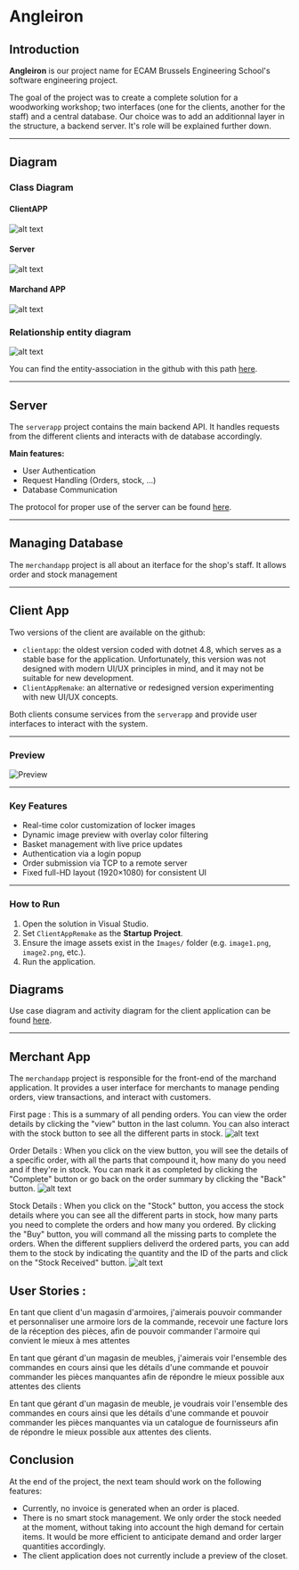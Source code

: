 ﻿# Angleiron

## Introduction

**Angleiron** is our project name for ECAM Brussels Engineering School's software engineering project.

The goal of the project was to create a complete solution for a woodworking workshop; two interfaces (one for the clients, another for the staff) and a central database. Our choice was to add an additionnal layer in the structure, a backend server. It's role will be explained further down.

---

## Diagram
### Class Diagram
#### ClientAPP
![alt text](./ClassDiagram1.png)
#### Server 
![alt text](./Class_diagramme_Server.png)
#### Marchand APP
![alt text](./ClassDiagram_marchandapp.png)
### Relationship entity diagram
![alt text](./Relationship_entity_diagram.png)

You can find the entity-association in the github with this path [here](./EntitydiagrammeDatabase.png).

---

## Server

The `serverapp` project contains the main backend API. It handles requests from the different clients and interacts with de database accordingly.

**Main features:**
- User Authentication
- Request Handling (Orders, stock, ...)
- Database Communication

The protocol for proper use of the server can be found [here](doc/protocol.md).

---
## Managing Database

The `merchandapp` project is all about an iterface for the shop's staff. It allows order and stock management


---

## Client App

Two versions of the client are available on the github:

- `clientapp`: the oldest version coded with dotnet 4.8, which serves as a stable base for the application. Unfortunately, this version was not designed with modern UI/UX principles in mind, and it may not be suitable for new development.
- `ClientAppRemake`: an alternative or redesigned version experimenting with new UI/UX concepts.

Both clients consume services from the `serverapp` and provide user interfaces to interact with the system.

--- 

### Preview
![Preview](./ClientAppRemake/Images/Preview.png)

---

###  Key Features

- Real-time color customization of locker images
- Dynamic image preview with overlay color filtering
- Basket management with live price updates
- Authentication via a login popup
- Order submission via TCP to a remote server
- Fixed full-HD layout (1920×1080) for consistent UI

---

### How to Run

1. Open the solution in Visual Studio.
2. Set `ClientAppRemake` as the **Startup Project**.
3. Ensure the image assets exist in the `Images/` folder (e.g. `image1.png`, `image2.png`, etc.).
4. Run the application.

## Diagrams 

Use case diagram and activity diagram for the client application can be found [here](/ClientAppRemake/Diagram).

---

## Merchant App

The `merchandapp` project is responsible for the front-end of the marchand application. It provides a user interface for merchants to manage pending orders, view transactions, and interact with customers.

First page : This is a summary of all pending orders.
 You can view the order details by clicking the "view" button in the last column. You can also interact with the stock button to see all the different parts in stock.
![alt text](./merchandapp/Images/orderSummary.png)

 Order Details : When you click on the view button, you will see the details of a specific order, with all the parts that compound it, how many do you need and if they're in stock. You can mark it as completed by clicking the "Complete" button or go back on the order summary by clicking the "Back" button.
 ![alt text](./merchandapp/Images/orderDetail.png)
 
 Stock Details : When you click on the "Stock" button, you access the stock details where you can see all the different parts in stock, how many parts you need to complete the orders and how many you ordered. By clicking the "Buy" button, you will command all the missing parts to complete the orders. When the different suppliers deliverd the ordered parts, you can add them to the stock by indicating the quantity and the ID of the parts and click on the "Stock Received" button.
 ![alt text](./merchandapp/Images/stockDetail.png)
 

## User Stories :
En tant que client d'un magasin d'armoires, j'aimerais pouvoir commander et personnaliser une armoire lors de la commande, recevoir une facture lors de la réception des pièces, afin de pouvoir commander l'armoire qui convient le mieux à mes attentes 

En tant que gérant d'un magasin de meubles, j'aimerais voir l'ensemble des commandes en cours ainsi que les détails d'une commande et pouvoir commander les pièces manquantes afin de répondre le mieux possible aux attentes des clients 

En tant que gérant d'un magasin de meuble, je voudrais voir l'ensemble des commandes en cours ainsi que les détails d'une commande et pouvoir commander les pièces manquantes via un catalogue de fournisseurs afin de répondre le mieux possible aux attentes des clients. 

## Conclusion 
At the end of the project, the next team should work on the following features:

- Currently, no invoice is generated when an order is placed.
- There is no smart stock management. We only order the stock needed at the moment, without taking into account the high demand for certain items. It would be more efficient to anticipate demand and order larger quantities accordingly.
- The client application does not currently include a preview of the closet.
